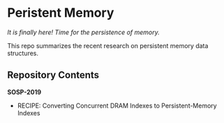 # Peristent Memory

*It is finally here! Time for the persistence of memory.*

This repo summarizes the recent research on persistent memory data structures.

## Repository Contents

**SOSP-2019**

  - RECIPE: Converting Concurrent DRAM Indexes to Persistent-Memory Indexes 
